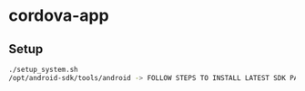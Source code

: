# cordova-app

## Setup

```bash
./setup_system.sh
/opt/android-sdk/tools/android -> FOLLOW STEPS TO INSTALL LATEST SDK PACKAGES
```
